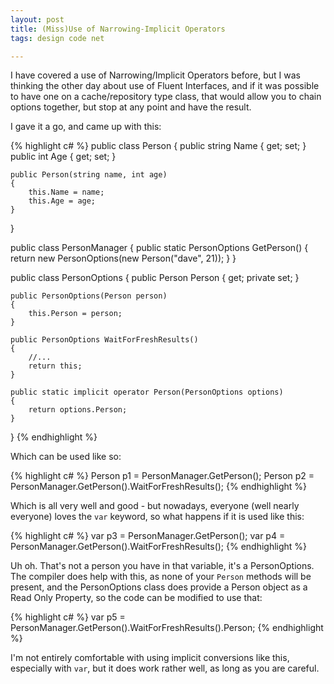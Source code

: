 ```yaml
---
layout: post
title: (Miss)Use of Narrowing-Implicit Operators
tags: design code net

---
```


I have covered a use of Narrowing/Implicit Operators before, but I was thinking the other day about use of Fluent Interfaces, and if it was possible to have one on a cache/repository type class, that would allow you to chain options together, but stop at any point and have the result.

I gave it a go, and came up with this:

{% highlight c# %}
public class Person
{
	public string Name { get; set; }
	public int Age { get; set; }

	public Person(string name, int age)
	{
		this.Name = name;
		this.Age = age;
	}
}

public class PersonManager
{
	public static PersonOptions GetPerson()
	{
		return new PersonOptions(new Person("dave", 21));
	}
}

public class PersonOptions
{
	public Person Person { get; private set; }

	public PersonOptions(Person person)
	{
		this.Person = person;
	}

	public PersonOptions WaitForFreshResults()
	{
		//...
		return this;
	}

	public static implicit operator Person(PersonOptions options)
	{
		return options.Person;
	}
}
{% endhighlight %}

Which can be used like so:

{% highlight c# %}
Person p1 = PersonManager.GetPerson();
Person p2 = PersonManager.GetPerson().WaitForFreshResults();
{% endhighlight %}

Which is all very well and good - but nowadays, everyone (well nearly everyone) loves the `var` keyword, so what happens if it is used like this:

{% highlight c# %}
var p3 = PersonManager.GetPerson();
var p4 = PersonManager.GetPerson().WaitForFreshResults();
{% endhighlight %}

Uh oh.  That's not a person you have in that variable, it's a PersonOptions.  The compiler does help with this, as none of your `Person` methods will be present, and the PersonOptions class does provide a Person object as a Read Only Property, so the code can be modified to use that:

{% highlight c# %}
var p5 = PersonManager.GetPerson().WaitForFreshResults().Person;
{% endhighlight %}

I'm not entirely comfortable with using implicit conversions like this, especially with `var`, but it does work rather well, as long as you are careful.
